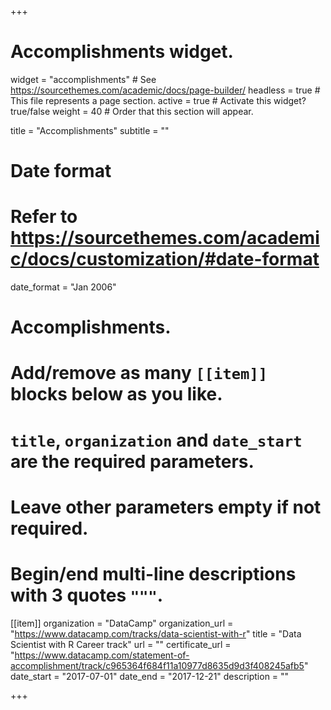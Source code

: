 +++
# Accomplishments widget.
widget = "accomplishments"  # See https://sourcethemes.com/academic/docs/page-builder/
headless = true  # This file represents a page section.
active = true  # Activate this widget? true/false
weight = 40  # Order that this section will appear.

title = "Accomplish&shy;ments"
subtitle = ""

# Date format
#   Refer to https://sourcethemes.com/academic/docs/customization/#date-format
date_format = "Jan 2006"

# Accomplishments.
#   Add/remove as many `[[item]]` blocks below as you like.
#   `title`, `organization` and `date_start` are the required parameters.
#   Leave other parameters empty if not required.
#   Begin/end multi-line descriptions with 3 quotes `"""`.


  
[[item]]
  organization = "DataCamp"
  organization_url = "https://www.datacamp.com/tracks/data-scientist-with-r"
  title = "Data Scientist with R Career track"
  url = ""
  certificate_url = "https://www.datacamp.com/statement-of-accomplishment/track/c965364f684f11a10977d8635d9d3f408245afb5"
  date_start = "2017-07-01"
  date_end = "2017-12-21"
  description = ""

+++
